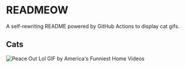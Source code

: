# READMEOW

A self-rewriting README powered by GitHub Actions to display cat gifs.

## Cats

![Peace Out Lol GIF by America's Funniest Home Videos](https://media2.giphy.com/media/l4KibK3JwaVo0CjDO/200.gif?cid=9acd02daqcgtomf5poo2c5nno3yjvrwntdtiuzzx14znc0il&ep=v1_gifs_search&rid=200.gif&ct=g)
